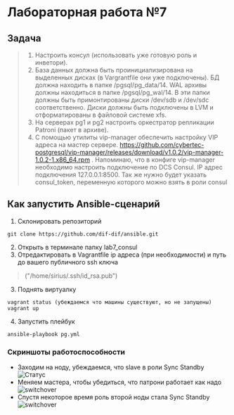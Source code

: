 # Лабораторная работа №7

## Задача
>1. Настроить консул (использовать уже готовую роль и инветори).
>2. База данных должна быть проинициализирована на выделенных дисках (в Vargrantfile они уже подключены). БД должна находить в папке /pgsql/pg_data/14. WAL архивы должны находиться в папке /pgsql/pg_wal/14. В эти папки должны быть примонтированы диски /dev/sdb и /dev/sdc соответственно. Диски должны быть подключены в LVM и отформатированы в файловой системе xfs.
>3. На серверах pg1 и pg2 настроить оркестратор репликации Patroni (пакет в архиве).
>4. С помощью утилиты vip-manager обеспечить настройку VIP адреса на мастер сервере. https://github.com/cybertec-postgresql/vip-manager/releases/download/v1.0.2/vip-manager-1.0.2-1.x86_64.rpm . Напоминаю, что в конфиге vip-manager необходимо настроить подключение по DCS Consul. IP адрес подключения 127.0.0.1:8500. Так же нужно будет указать consul_token, переменную которого можно взять в роли consul



## Как запустить Ansible-сценарий

1. Склонировать репозиторий
``` 
git clone https://github.com/dif-dif/ansible.git 
```
2. Открыть в терминале папку lab7_consul
3. Отредактировать в Vagrantfile ip адреса (при необходимости) и путь до вашего публичного ssh ключа
>("/home/sirius/.ssh/id_rsa.pub")
3. Поднять виртуалку
```
vagrant status (убеждаемся что машины существуют, но не запущены)
vagrant up
```
4. Запустить плейбук
```
ansible-playbook pg.yml
```

### Скриншоты работоспособности
- Заходим на ноду, убеждаемся, что slave в роли Sync Standby
![Статус](https://github.com/dif-dif/ansible/blob/master/pictures/lab7_1.png)
- Меняем мастера, чтобы убедиться, что патрони работает как надо
![switchover](https://github.com/dif-dif/ansible/blob/master/pictures/lab7_2.png)
- Спустя некоторое время роль второй ноды стала Sync Standby
![switchover](https://github.com/dif-dif/ansible/blob/master/pictures/lab7_3.png)
